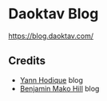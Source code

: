 # Daoktav Blog

https://blog.daoktav.com/

## Credits

- [Yann Hodique](https://yann.hodique.info/) blog
- [Benjamin Mako Hill](https://mako.cc/) blog
